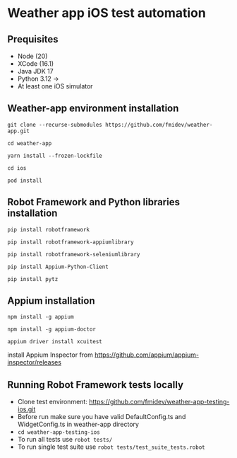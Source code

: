 # Weather app iOS test automation

## **Prequisites**

- Node (20)
- XCode (16.1)
- Java JDK 17
- Python 3.12 ->
- At least one iOS simulator

## **Weather-app environment installation**

`git clone --recurse-submodules https://github.com/fmidev/weather-app.git`

`cd weather-app`

`yarn install --frozen-lockfile`

`cd ios`

`pod install`

## **Robot Framework and Python libraries installation**

`pip install robotframework`

`pip install robotframework-appiumlibrary`

`pip install robotframework-seleniumlibrary`

`pip install Appium-Python-Client`

`pip install pytz`

## **Appium installation**

`npm install -g appium`

`npm install -g appium-doctor`

`appium driver install xcuitest`

 install Appium Inspector from https://github.com/appium/appium-inspector/releases

## **Running Robot Framework tests locally**

- Clone test environment: https://github.com/fmidev/weather-app-testing-ios.git
- Before run make sure you have valid DefaultConfig.ts and WidgetConfig.ts in weather-app directory
- `cd weather-app-testing-ios`
- To run all tests use `robot tests/`
- To run single test suite use `robot tests/test_suite_tests.robot`
